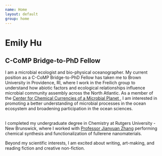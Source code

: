 ```yaml
---
name: Home
layout: default
group: home
---
```


<h1 class="text-center">Emily Hu</h1>
<h2 class="text-center">C-CoMP Bridge-to-PhD Fellow</h2>

<p class="lead text-justify">
  
I am a microbial ecologist and bio-physical oceanographer. My current position as a C-CoMP Bridge-to-PhD Fellow has taken me to Brown University in Providence, RI, where I work in the Freilich group to understand how abiotic factors and ecological relationships influence microbial community assembly across the North Atlantic. As a member of the [Center for Chemical Currencies of a Microbial Planet ](https://ccomp-stc.org/), I am interested in promoting a better understanding of microbial processes in the ocean ecosystem and broadening participation in the ocean sciences. <br><br>


I completed my undergraduate degree in Chemistry at Rutgers University - New Brunswick, where I worked with [Professor Jianyuan Zhang](https://zhang-lab.com/) performing chemical synthesis and functionalization of fullerene nanomaterials. <br>

Beyond my scientific interests, I am excited about writing, art-making, and reading fiction and creative non-fiction. 
</p>
